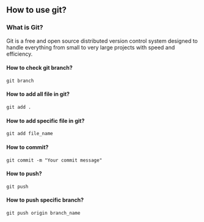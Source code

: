 ## How to use git?
### What is Git?

<p>Git is a free and open source distributed version control system designed to handle everything from small to very large projects with speed and efficiency.</p>

#### How to check git branch?
``` git branch ```

#### How to add all file in git?
``` git add . ```

#### How to add specific file in git?
``` git add file_name ```

#### How to commit?
``` git commit -m "Your commit message" ```

#### How to push?
``` git push ```

#### How to push specific branch?
``` git push origin branch_name ```

